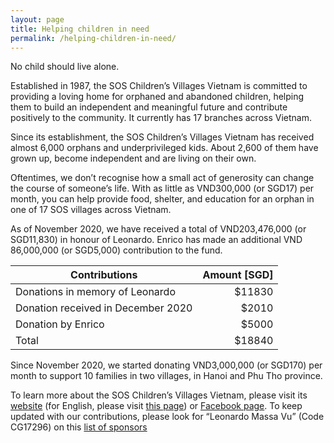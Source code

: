 ```yaml
---
layout: page
title: Helping children in need
permalink: /helping-children-in-need/
---
```



No child should live alone.

Established in 1987, the SOS Children’s Villages Vietnam is committed to providing a loving home for orphaned and abandoned children, helping them to build an independent and meaningful future and contribute positively to the community. It currently has 17 branches across Vietnam.

Since its establishment, the SOS Children’s Villages Vietnam has received almost 6,000 orphans and underprivileged kids. About 2,600 of them have grown up, become independent and are living on their own.

Oftentimes, we don’t recognise how a small act of generosity can change the course of someone’s life. With as little as VND300,000 (or SGD17) per month, you can help provide food, shelter, and education for an orphan in one of 17 SOS villages across Vietnam.

As of November 2020, we have received a total of VND203,476,000 (or SGD11,830) in honour of Leonardo. Enrico has made an additional VND 86,000,000 (or SGD5,000) contribution to the fund.

| Contributions   | Amount [SGD] |
|----------|-------:|
| Donations in memory of Leonardo | $11830 |
| Donation received in December 2020 |   $2010 |
| Donation by Enrico |   $5000 |
| Total | $18840|

Since November 2020, we started donating VND3,000,000 (or SGD170) per month to support 10 families in two villages, in Hanoi and Phu Tho province.

To learn more about the SOS Children’s Villages Vietnam, please visit its [website](https://sosvietnam.org/) (for English, please visit [this page](https://www.sos-childrensvillages.org/where-we-help/asia/vietnam)) or [Facebook page](https://www.facebook.com/soschildrensvillagesVietnam/). To keep updated with our contributions, please look for “Leonardo Massa Vu” (Code CG17296) on this [list of sponsors](https://docs.google.com/spreadsheets/d/1OUOk-dDG_1M-iD0LmBQRAcoSqpdm4EW7xHhi7XHvU0Q/edit#gid=233536656)


<!-- This is the base Jekyll theme. You can find out more info about customizing your Jekyll theme, as well as basic Jekyll usage documentation at [jekyllrb.com](https://jekyllrb.com/)

You can find the source code for Minima at GitHub:
[jekyll][jekyll-organization] /
[minima](https://github.com/jekyll/minima)

You can find the source code for Jekyll at GitHub:
[jekyll][jekyll-organization] /
[jekyll](https://github.com/jekyll/jekyll)


[jekyll-organization]: https://github.com/jekyll -->
